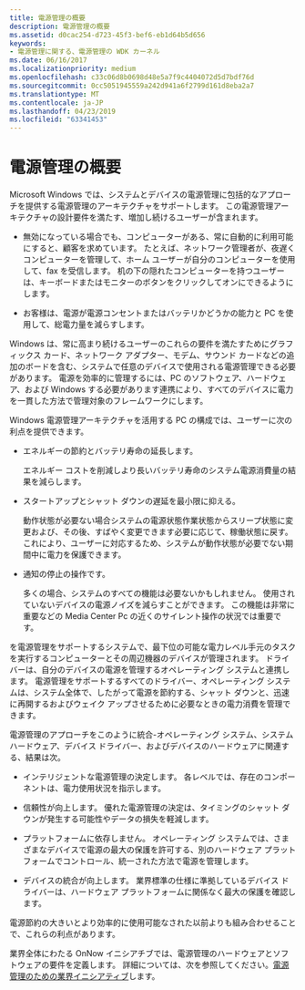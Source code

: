 ```yaml
---
title: 電源管理の概要
description: 電源管理の概要
ms.assetid: d0cac254-d723-45f3-bef6-eb1d64b5d656
keywords:
- 電源管理に関する、電源管理の WDK カーネル
ms.date: 06/16/2017
ms.localizationpriority: medium
ms.openlocfilehash: c33c06d8b0698d48e5a7f9c4404072d5d7bdf76d
ms.sourcegitcommit: 0cc5051945559a242d941a6f2799d161d8eba2a7
ms.translationtype: MT
ms.contentlocale: ja-JP
ms.lasthandoff: 04/23/2019
ms.locfileid: "63341453"
---
```

# <a name="introduction-to-power-management"></a>電源管理の概要





Microsoft Windows では、システムとデバイスの電源管理に包括的なアプローチを提供する電源管理のアーキテクチャをサポートします。 この電源管理アーキテクチャの設計要件を満たす、増加し続けるユーザーが含まれます。

-   無効になっている場合でも、コンピューターがある、常に自動的に利用可能にすると、顧客を求めています。 たとえば、ネットワーク管理者が、夜遅くコンピューターを管理して、ホーム ユーザーが自分のコンピューターを使用して、fax を受信します。 机の下の隠れたコンピューターを持つユーザーは、キーボードまたはモニターのボタンをクリックしてオンにできるようにします。

-   お客様は、電源が電源コンセントまたはバッテリかどうかの能力と PC を使用して、総電力量を減らすします。

Windows は、常に高まり続けるユーザーのこれらの要件を満たすためにグラフィックス カード、ネットワーク アダプター、モデム、サウンド カードなどの追加のボードを含む、システムで任意のデバイスで使用される電源管理できる必要があります。 電源を効率的に管理するには、PC のソフトウェア、ハードウェア、および Windows する必要があります連携により、すべてのデバイスに電力を一貫した方法で管理対象のフレームワークにします。

Windows 電源管理アーキテクチャを活用する PC の構成では、ユーザーに次の利点を提供できます。

-   エネルギーの節約とバッテリ寿命の延長します。

    エネルギー コストを削減しより長いバッテリ寿命のシステム電源消費量の結果を減らします。

-   スタートアップとシャット ダウンの遅延を最小限に抑える。

    動作状態が必要ない場合システムの電源状態作業状態からスリープ状態に変更および、その後、すばやく変更できます必要に応じて、稼働状態に戻す。 これにより、ユーザーに対応するため、システムが動作状態が必要でない期間中に電力を保護できます。

-   通知の停止の操作です。

    多くの場合、システムのすべての機能は必要ないかもしれません。 使用されていないデバイスの電源ノイズを減らすことができます。 この機能は非常に重要などの Media Center Pc の近くのサイレント操作の状況では重要です。

を電源管理をサポートするシステムで、最下位の可能な電力レベル手元のタスクを実行するコンピューターとその周辺機器のデバイスが管理されます。 ドライバーは、自分のデバイスの電源を管理するオペレーティング システムと連携します。 電源管理をサポートするすべてのドライバー、オペレーティング システムは、システム全体で、したがって電源を節約する、シャット ダウンと、迅速に再開するおよびウェイク アップさせるために必要なときの電力消費を管理できます。

電源管理のアプローチをこのように統合-オペレーティング システム、システム ハードウェア、デバイス ドライバー、およびデバイスのハードウェアに関連する、結果は次。

-   インテリジェントな電源管理の決定します。 各レベルでは、存在のコンポーネントは、電力使用状況を指示します。

-   信頼性が向上します。 優れた電源管理の決定は、タイミングのシャット ダウンが発生する可能性やデータの損失を軽減します。

-   プラットフォームに依存しません。 オペレーティング システムでは、さまざまなデバイスで電源の最大の保護を許可する、別のハードウェア プラットフォームでコントロール、統一された方法で電源を管理します。

-   デバイスの統合が向上します。 業界標準の仕様に準拠しているデバイス ドライバーは、ハードウェア プラットフォームに関係なく最大の保護を確認します。

電源節約の大きいとより効率的に使用可能なされた以前よりも組み合わせることで、これらの利点があります。

業界全体にわたる OnNow イニシアチブでは、電源管理のハードウェアとソフトウェアの要件を定義します。 詳細については、次を参照してください。[電源管理のための業界イニシアティブ](industry-initiatives-for-power-management.md)します。

 

 




